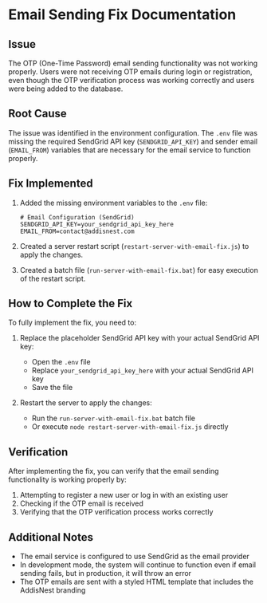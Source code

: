 # Email Sending Fix Documentation

## Issue
The OTP (One-Time Password) email sending functionality was not working properly. Users were not receiving OTP emails during login or registration, even though the OTP verification process was working correctly and users were being added to the database.

## Root Cause
The issue was identified in the environment configuration. The `.env` file was missing the required SendGrid API key (`SENDGRID_API_KEY`) and sender email (`EMAIL_FROM`) variables that are necessary for the email service to function properly.

## Fix Implemented
1. Added the missing environment variables to the `.env` file:
   ```
   # Email Configuration (SendGrid)
   SENDGRID_API_KEY=your_sendgrid_api_key_here
   EMAIL_FROM=contact@addisnest.com
   ```

2. Created a server restart script (`restart-server-with-email-fix.js`) to apply the changes.

3. Created a batch file (`run-server-with-email-fix.bat`) for easy execution of the restart script.

## How to Complete the Fix
To fully implement the fix, you need to:

1. Replace the placeholder SendGrid API key with your actual SendGrid API key:
   - Open the `.env` file
   - Replace `your_sendgrid_api_key_here` with your actual SendGrid API key
   - Save the file

2. Restart the server to apply the changes:
   - Run the `run-server-with-email-fix.bat` batch file
   - Or execute `node restart-server-with-email-fix.js` directly

## Verification
After implementing the fix, you can verify that the email sending functionality is working properly by:

1. Attempting to register a new user or log in with an existing user
2. Checking if the OTP email is received
3. Verifying that the OTP verification process works correctly

## Additional Notes
- The email service is configured to use SendGrid as the email provider
- In development mode, the system will continue to function even if email sending fails, but in production, it will throw an error
- The OTP emails are sent with a styled HTML template that includes the AddisNest branding
